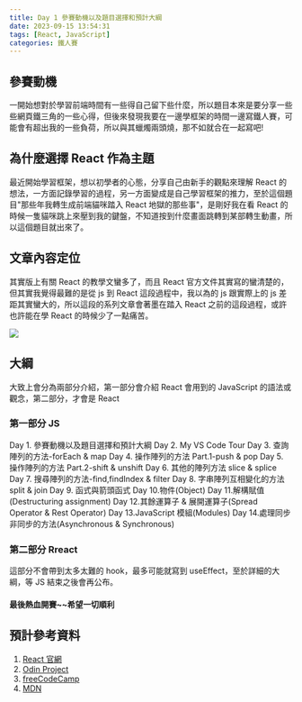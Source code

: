 ```yaml
---
title: Day 1 參賽動機以及題目選擇和預計大綱
date: 2023-09-15 13:54:31
tags: [React, JavaScript]
categories: 鐵人賽
---
```


## 參賽動機

一開始想對於學習前端時間有一些得自己留下些什麼，所以題目本來是要分享一些些網頁鐵三角的一些心得，但後來發現我要在一邊學框架的時間一邊寫鐵人賽，可能會有超出我的一些負荷，所以與其蠟燭兩頭燒，那不如就合在一起寫吧!

## 為什麼選擇 React 作為主題

最近開始學習框架，想以初學者的心態，分享自己由新手的觀點來理解 React 的想法，一方面記錄學習的過程，另一方面變成是自己學習框架的推力，至於這個題目"那些年我轉生成前端貓咪踏入 React 地獄的那些事"，是剛好我在看 React 的時候一隻貓咪跳上來壓到我的鍵盤，不知道按到什麼畫面跳轉到某部轉生動畫，所以這個題目就出來了。

<!-- more -->

## 文章內容定位

其實版上有關 React 的教學文蠻多了，而且 React 官方文件其實寫的蠻清楚的，但其實我覺得最難的是從 js 到 React 這段過程中，我以為的 js 跟實際上的 js 差距其實蠻大的，所以這段的系列文章會著墨在踏入 React 之前的這段過程，或許也許能在學 React 的時候少了一點痛苦。

![](https://res.cloudinary.com/dvxnfdkhf/image/upload/v1703866631/upload_a227be688deddcb574f107617f388372_oaaone.png)

## 大綱

大致上會分為兩部分介紹，第一部分會介紹 React 會用到的 JavaScript 的語法或觀念，第二部分，才會是 React

### 第一部分 JS

Day 1. 參賽動機以及題目選擇和預計大綱
Day 2. My VS Code Tour
Day 3. 查詢陣列的方法-forEach & map
Day 4. 操作陣列的方法 Part.1-push & pop
Day 5. 操作陣列的方法 Part.2-shift & unshift
Day 6. 其他的陣列方法 slice & splice
Day 7. 搜尋陣列的方法-find,findIndex & filter
Day 8. 字串陣列互相變化的方法 split & join
Day 9. 函式與箭頭函式
Day 10.物件(Object)
Day 11.解構賦值(Destructuring assignment)
Day 12.其餘運算子 & 展開運算子(Spread Operator & Rest Operator)
Day 13.JavaScript 模組(Modules)
Day 14.處理同步非同步的方法(Asynchronous & Synchronous)

### 第二部分 Rreact

這部分不會帶到太多太難的 hook，最多可能就寫到 useEffect，至於詳細的大綱，等 JS 結束之後會再公布。

#### 最後熱血開賽~~希望一切順利

## 預計參考資料

1. [React 官網](https://react.dev/)
2. [Odin Project](https://www.theodinproject.com/)
3. [freeCodeCamp](https://www.freecodecamp.org/learn/front-end-development-libraries/)
4. [MDN](https://developer.mozilla.org/zh-TW/)
